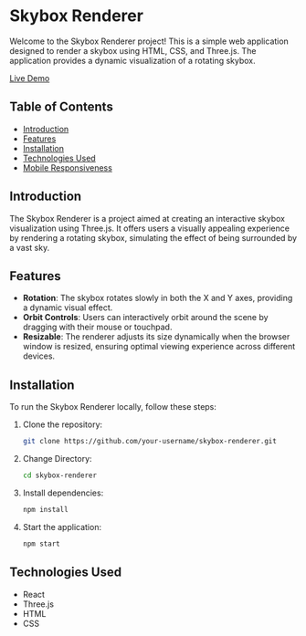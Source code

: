 # Skybox Renderer

Welcome to the Skybox Renderer project! This is a simple web application designed to render a skybox using HTML, CSS, and Three.js. The application provides a dynamic visualization of a rotating skybox.

[Live Demo](#) <!-- Update with your live demo link -->

## Table of Contents
- [Introduction](#introduction)
- [Features](#features)
- [Installation](#installation)
- [Technologies Used](#technologies-used)
- [Mobile Responsiveness](#mobile-responsiveness)

## Introduction
The Skybox Renderer is a project aimed at creating an interactive skybox visualization using Three.js. It offers users a visually appealing experience by rendering a rotating skybox, simulating the effect of being surrounded by a vast sky.

## Features
- **Rotation**: The skybox rotates slowly in both the X and Y axes, providing a dynamic visual effect.
- **Orbit Controls**: Users can interactively orbit around the scene by dragging with their mouse or touchpad.
- **Resizable**: The renderer adjusts its size dynamically when the browser window is resized, ensuring optimal viewing experience across different devices.

## Installation
To run the Skybox Renderer locally, follow these steps:

1. Clone the repository:

   ```bash
   git clone https://github.com/your-username/skybox-renderer.git
   ```

2. Change Directory:

   ```bash
   cd skybox-renderer
   ```

3. Install dependencies:

   ```bash
   npm install
   ```

4. Start the application:

   ```bash
   npm start
   ```

## Technologies Used
- React
- Three.js
- HTML
- CSS


